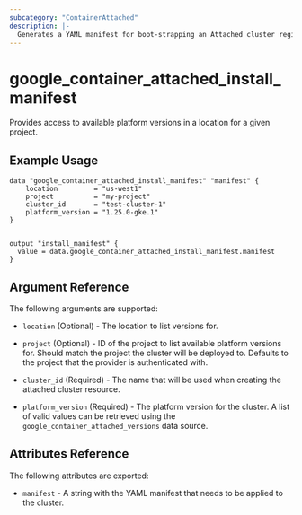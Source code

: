 ```yaml
---
subcategory: "ContainerAttached"
description: |-
  Generates a YAML manifest for boot-strapping an Attached cluster registration.
---
```


# google\_container\_attached\_install_manifest

Provides access to available platform versions in a location for a given project.

## Example Usage

```hcl
data "google_container_attached_install_manifest" "manifest" {
	location         = "us-west1"
	project          = "my-project"
	cluster_id       = "test-cluster-1"
	platform_version = "1.25.0-gke.1"
}


output "install_manifest" {
  value = data.google_container_attached_install_manifest.manifest
}
```

## Argument Reference

The following arguments are supported:

* `location` (Optional) - The location to list versions for.

* `project` (Optional) - ID of the project to list available platform versions for. Should match the project the cluster will be deployed to.
  Defaults to the project that the provider is authenticated with.

* `cluster_id` (Required) - The name that will be used when creating the attached cluster resource.

* `platform_version` (Required) - The platform version for the cluster. A list of valid values can be retrieved using the `google_container_attached_versions` data source.

## Attributes Reference

The following attributes are exported:

* `manifest` - A string with the YAML manifest that needs to be applied to the cluster.
